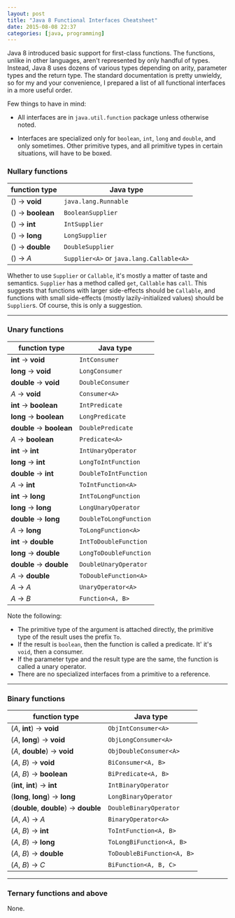 ```yaml
---
layout: post
title: "Java 8 Functional Interfaces Cheatsheet"
date: 2015-08-08 22:37
categories: [java, programming]
---
```


Java 8 introduced basic support for first-class functions. The functions, unlike in other languages, aren't represented by only handful of types. Instead, Java 8 uses dozens of various types depending on arity, parameter types and the return type. The standard documentation is pretty unwieldy, so for my and your convenience, I prepared a list of all functional interfaces in a more useful order.

Few things to have in mind:

* All interfaces are in `java.util.function` package unless otherwise noted.

* Interfaces are specialized only for `boolean`, `int`, `long` and `double`, and only sometimes. Other primitive types, and all primitive types in certain situations, will have to be boxed.

### Nullary functions

function type | Java type
--- | ---
() → **void** | `java.lang.Runnable`
() → **boolean** | `BooleanSupplier`
() → **int** | `IntSupplier`
() → **long** | `LongSupplier`
() → **double** | `DoubleSupplier`
() → *A* | `Supplier<A>` or `java.lang.Callable<A>`

<!-- more -->


Whether to use `Supplier` or `Callable`, it's mostly a matter of taste and semantics. `Supplier` has a method called `get`, `Callable` has `call`. This suggests that functions with larger side-effects should be `Callable`, and functions with small side-effects (mostly lazily-initialized values) should be `Supplier`s. Of course, this is only a suggestion.

---

### Unary functions

function type | Java type
--- | ---
**int** → **void** | `IntConsumer`
**long** → **void** | `LongConsumer`
**double** → **void** | `DoubleConsumer`
*A* → **void** | `Consumer<A>`
**int** → **boolean** | `IntPredicate`
**long** → **boolean** | `LongPredicate`
**double** → **boolean** | `DoublePredicate`
*A* → **boolean** | `Predicate<A>`
**int** → **int** | `IntUnaryOperator`
**long** → **int** | `LongToIntFunction`
**double** → **int** | `DoubleToIntFunction`
*A* → **int** | `ToIntFunction<A>`
**int** → **long** | `IntToLongFunction`
**long** → **long** | `LongUnaryOperator`
**double** → **long** | `DoubleToLongFunction`
*A* → **long** | `ToLongFunction<A>`
**int** → **double** | `IntToDoubleFunction`
**long** → **double** | `LongToDoubleFunction`
**double** → **double** | `DoubleUnaryOperator`
*A* → **double** | `ToDoubleFunction<A>`
*A* → *A* | `UnaryOperator<A>`
*A* → *B* | `Function<A, B>`


Note the following:

* The primitive type of the argument is attached directly, the primitive type of the result uses the prefix `To`.
* If the result is `boolean`, then the function is called a predicate. It' it's `void`, then a consumer.
* If the parameter type and the result type are the same, the function is called a unary operator.
* There are no specialized interfaces from a primitive to a reference.

---

### Binary functions

function type | Java type
--- | ---
(*A*, **int**) → **void** | `ObjIntConsumer<A>`
(*A*, **long**) → **void** | `ObjLongConsumer<A>`
(*A*, **double**) → **void** | `ObjDoubleConsumer<A>`
(*A*, *B*) → **void** | `BiConsumer<A, B>`
(*A*, *B*) → **boolean** | `BiPredicate<A, B>`
(**int**, **int**) → **int** | `IntBinaryOperator`
(**long**, **long**) → **long** | `LongBinaryOperator`
(**double**, **double**) → **double** | `DoubleBinaryOperator`
(*A*, *A*) → *A* | `BinaryOperator<A>`
(*A*, *B*) → **int** | `ToIntFunction<A, B>`
(*A*, *B*) → **long** | `ToLongBiFunction<A, B>`
(*A*, *B*) → **double** | `ToDoubleBiFunction<A, B>`
(*A*, *B*) → *C* | `BiFunction<A, B, C>`

---

### Ternary functions and above

None.

